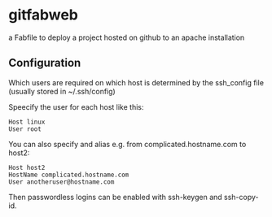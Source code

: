 gitfabweb
=========

a Fabfile to deploy a project hosted on github to an apache installation

Configuration
-------------

Which users are required on which host is determined by the ssh_config file (usually stored in ~/.ssh/config)

Speecify the user for each host like this:

    Host linux
    User root

You can also specify and alias e.g. from complicated.hostname.com to host2:

    Host host2
    HostName complicated.hostname.com
    User anotheruser@hostname.com

Then passwordless logins can be enabled with ssh-keygen and ssh-copy-id.



